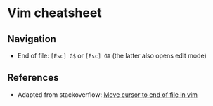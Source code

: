# Vim cheatsheet

## Navigation

- End of file: `[Esc] G$` or `[Esc] GA` (the latter also opens edit mode)

## References

- Adapted from stackoverflow: [Move cursor to end of file in vim][1]


<!-- REFERENCES -->
[1]:http://stackoverflow.com/a/17012363
